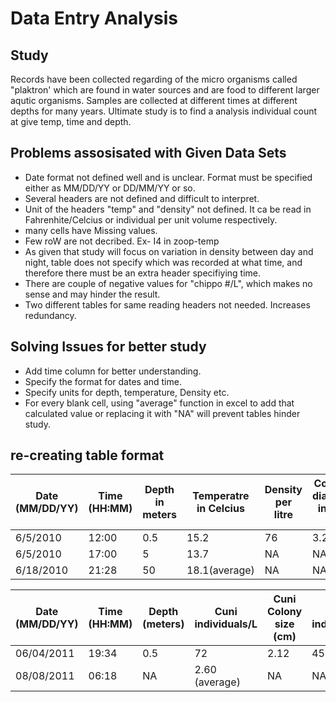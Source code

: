 # Data Entry Analysis

## Study

Records have been collected regarding of the micro organisms called "plaktron' which are found in water sources and are food to 
different larger aqutic organisms. Samples are collected at different times at different depths for many years. Ultimate study is to find 
a analysis individual count at give temp, time and depth.

## Problems assosisated with Given Data Sets

- Date format not defined well and is unclear. Format must be specified either as MM/DD/YY or DD/MM/YY or so.
- Several headers are not defined and difficult to interpret. 
- Unit of the headers "temp" and "density" not defined. It ca be read in Fahrenhite/Celcius or individual per unit volume respectively.
- many cells have Missing values.
- Few roW are not decribed. Ex- I4 in zoop-temp
- As given that study will focus on variation in density between day and night, table does not specify which was recorded at what time,
and therefore there must be an extra header specifiying time.
- There are couple of negative values for "chippo #/L", which makes no sense and may hinder the result.
- Two different tables for same reading headers not needed. Increases redundancy.

## Solving Issues for better study

- Add time column for better understanding.
- Specify the format for dates and time.
- Specify units for depth, temperature, Density etc.
- For every blank cell, using "average" function in excel to add that calculated value or replacing it with
"NA" will prevent tables hinder study.


## re-creating table format

| Date (MM/DD/YY) | Time (HH:MM) | Depth in meters | Temperatre in Celcius | Density per litre | Colony diamter in cm sq | Species |
|-----------------|--------------|-----------------|-----------------------|-------------------|-------------------------|---------|
| 6/5/2010        | 12:00        | 0.5             | 15.2                  | 76                | 3.22                    | cuni    |
| 6/5/2010        | 17:00        | 5               | 13.7                  | NA                | NA                      | cuni    |
| 6/18/2010       | 21:28        | 50              | 18.1(average)         | NA                | NA                      | chippo  |

| Date (MM/DD/YY) | Time (HH:MM) | Depth (meters) | Cuni individuals/L | Cuni Colony size (cm) | Chippo individuals/L | Chippo colony size (cm) | Chla | Temperature (Celcius) |
|-----------------|--------------|----------------|--------------------|-----------------------|----------------------|-------------------------|------|-----------------------|
| 06/04/2011      | 19:34        | 0.5            | 72                 | 2.12                  | 45                   | 2.56                    | 3.1  | 14.1                  |
| 08/08/2011      | 06:18        | NA             | 2.60 (average)     | NA                    | NA                   | 3.22                    | 3.22 | 25                    |

